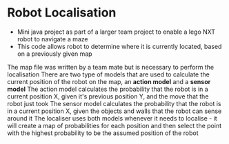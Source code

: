 # Robot Localisation

- Mini java project as part of a larger team project to enable a lego NXT robot to navigate a maze
- This code allows robot to determine where it is currently located, based on a previously given map

The map file was written by a team mate but is necessary to perform the localisation
There are two type of models that are used to calculate the current position of the robot on the map, an **action model** and a **sensor model**
The action model calculates the probability that the robot is in a current position X, given it's previous position Y, and the move that the robot just took
The sensor model calculates the probability that the robot is in a current position X, given the objects and walls that the robot can sense around it
The localiser uses both models whenever it needs to localise - it will create a map of probabilities for each position and then select the point with the highest probability to be the assumed position of the robot
